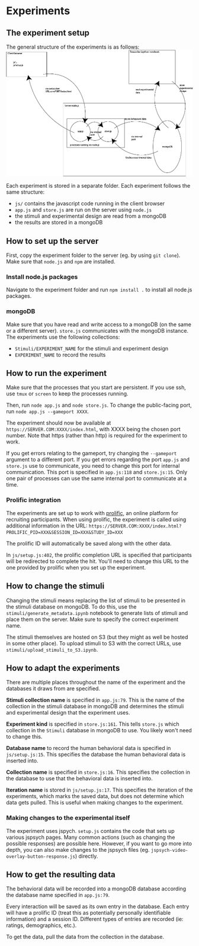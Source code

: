 # Experiments

## The experiment setup

The general structure of the experiments is as follows:
![schema](.README/experimental_setup_structure_schema.png)  

Each experiment is stored in a separate folder. Each experiment follows the same structure:
* `js/` contains the javascript code running in the client browser
* `app.js` and `store.js` are run on the server using `node.js`
* the stimuli and experimental design are read from a mongoDB
* the results are stored in a mongoDB

## How to set up the server

First, copy the experiment folder to the server (eg. by using `git clone`). Make sure that `node.js` and `npm` are installed.

### Install node.js packages
Navigate to the experiment folder and run `npm install .` to install all node.js packages.

### mongoDB
Make sure that you have read and write access to a mongoDB (on the same or a different server). `store.js` communicates with the mongoDB instance. 
The experiments use the following collections:
* `Stimuli/EXPERIMENT_NAME` for the stimuli and experiment design
* `EXPERIMENT_NAME` to record the results

## How to run the experiment
Make sure that the processes that you start are persistent. If you use ssh, use `tmux` or `screen` to keep the processes running.

Then, run `node app.js` and `node store.js`.
To change the public-facing port, run `node app.js --gameport XXXX`.

The experiment should now be available at `https://SERVER.COM:XXXX/index.html`, with XXXX being the chosen port number.
Note that https (rather than http) is required for the experiment to work.

If you get errors relating to the gameport, try changing the `--gameport` argument to a different port. 
If you get errors regarding the port `app.js` and `store.js` use to communicate, you need to change this port for internal communication. This port is specified in `app.js:118` and `store.js:15`. Only one pair of processes can use the same internal port to communicate at a time.

### Prolific integration

The experiments are set up to work with [prolific](https://prolific.co), an online platform for recruiting participants. 
When using prolific, the experiment is called using additional information in the URL:
`https://SERVER.COM:XXXX/index.html?PROLIFIC_PID=XXX&SESSION_ID=XXX&STUDY_ID=XXX`

The prolific ID will automatically be saved along with the other data.

In `js/setup.js:402`, the prolific completion URL is specified that participants will be redirected to complete the hit. You'll need to change this URL to the one provided by prolific when you set up the experiment.

## How to change the stimuli

Changing the stimuli means replacing the list of stimuli to be presented in the stimuli database on mongoDB. 
To do this, use the `stimuli/generate_metadata.ipynb` notebook to generate lists of stimuli and place them on the server. Make sure to specify the correct experiment name.

The stimuli themselves are hosted on S3 (but they might as well be hosted in some other place). To upload stimuli to S3 with the correct URLs, use `stimuli/upload_stimuli_to_S3.ipynb`.

## How to adapt the experiments

There are multiple places throughout the name of the experiment and the databases it draws from are specified. 

**Stimuli collection name** is specified in `app.js:79`. This is the name of the collection in the stimuli database in mongoDB and determines the stimuli and experimental design that the experiment uses.

**Experiment kind** is specified in `store.js:161`. This tells `store.js` which collection in the `Stimuli` database in mongoDB to use. You likely won't need to change this.

**Database name** to record the human behavioral data is specified in `js/setup.js:15`. This specifies the database the human behavioral data is inserted into.

**Collection name** is specified in `store.js:16`. This specifies the collection in the database to use that the behavioral data is inserted into.

**Iteration name** is stored in `js/setup.js:17`. This specifies the iteration of the experiments, which marks the saved data, but does not determine which data gets pulled. This is useful when making changes to the experiment.

### Making changes to the experimental itself

The experiment uses jspych. 
`setup.js` contains the code that sets up various jspsych pages. 
Many common actions (such as changing the possible responses) are possible here. 
However, if you want to go more into depth, you can also make changes to the jspsych files (eg. `jspsych-video-overlay-button-response.js`) directly.

## How to get the resulting data

The behavioral data will be recorded into a mongoDB database according the database name specified in `app.js:79`.

Every interaction will be saved as its own entry in the database. Each entry will have a prolific ID (treat this as potentially personally identifiable information) and a session ID. 
Different types of entries are recorded (ie: ratings, demographics, etc.).

To get the data, pull the data from the collection in the database. 